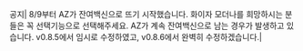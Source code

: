 공지| 8/9부터 AZ가 잔여백신으로 뜨기 시작했습니다. 화이자 모더나를 희망하시는 분들은 꼭 선택기능으로 선택해주세요. 
AZ가 계속 잔여백신으로 남는 경우가 발생하고 있습니다. v0.8.5에서 임시로 수정하였고, v0.8.6에서 완벽히 수정하겠습니다.| 
